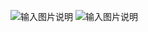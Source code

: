 ![输入图片说明](https://images.gitee.com/uploads/images/2021/0603/150739_66e3ac70_8867015.png "屏幕截图.png")
![输入图片说明](https://images.gitee.com/uploads/images/2021/0603/150848_ce94256d_8867015.png "屏幕截图.png")
